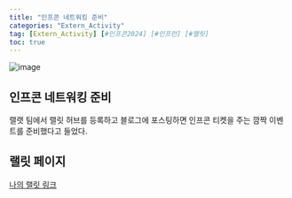 ```yaml
---
title: "인프콘 네트워킹 준비"
categories: "Extern_Activity"
tag: [Extern_Activity] [#인프콘2024] [#인프런] [#랠릿]
toc: true
---
```


![image](https://cdn.inflearn.com/public/files/pages/8cc0e77f-c4c2-44de-87b8-07f81a3245b3/infcon%20rallit%20event.png)

## 인프콘 네트워킹 준비

랠랫 팀에서 랠릿 허브를 등록하고 블로그에 포스팅하면 인프콘 티켓을 주는 깜짝 이벤트를 준비했다고 들었다.

## 랠릿 페이지

[나의 랠릿 링크](https://www.rallit.com/resumes/1296125@dldydtn207/%EC%9D%B4%EC%9A%A9%EC%88%98)
